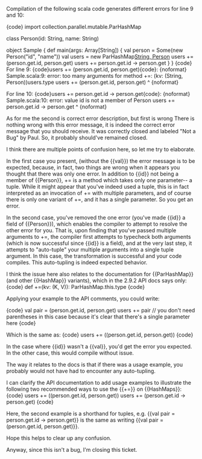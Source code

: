 Compilation of the following scala code generates different errors for line 9 and 10:

{code}
import collection.parallel.mutable.ParHashMap

class Person(id: String, name: String)

object Sample {
    def main(args: Array[String]) {
        val person = Some(new Person("id", "name"))
        val users =  new ParHashMap[String, Person]()
        users += (person.get.id, person.get)
        users += person.get.id -> person.get
    }
}
{code}
For line 9: {code}users += (person.get.id, person.get){code}:
{noformat}
Sample.scala:9: error: too many arguments for method +=: (kv: (String, Person))users.type
        users += (person.get.id, person.get)
              ^
{noformat}

For line 10: {code}users += person.get.id -> person.get{code}:
{noformat}
Sample.scala:10: error: value id is not a member of Person
        users += person.get.id -> person.get
                            ^
{noformat}

As for me the second is correct error description, but first is wrong
There is nothing wrong with this error message, it is indeed the correct error message that you should receive. It was correctly closed and labeled "Not a Bug" by Paul. So, it probably should've remained closed.

I think there are multiple points of confusion here, so let me try to elaborate.

In the first case you present, (without the {{val}}) the error message is to be expected, because, in fact, two things are wrong when it appears you thought that there was only one error. In addition to {{id}} not being a member of {{Person}}, \+= is a method which takes only one parameter-- a tuple. While it might appear that you've indeed used a tuple, this is in fact interpreted as an invocation of \+= with multiple parameters, and of course there is only one variant of \+=, and it has a single parameter. So you get an error.

In the second case, you've removed the one error (you've made {{id}} a field of {{Person}}), which enables the compiler to attempt to resolve the other error for you. That is, upon finding that you've passed multiple arguments to \+=, the compiler first attempts to typecheck both arguments (which is now successful since {{id}} is a field), and at the very last step, it attempts to "auto-tuple" your multiple arguments into a single tuple argument. In this case, the transformation is successful and your code compiles. This auto-tupling is indeed expected behavior.

I think the issue here also relates to the documentation for {{ParHashMap}} (and other {{HashMap}} variants), which in the 2.9.2 API docs says only:
{code}
def +=(kv: (K, V)): ParHashMap.this.type
{code}

Applying your example to the API comments, you could write:

{code}
val pair = (person.get.id, person.get)
users += pair // you don't need parentheses in this case because it's clear that there's a single parameter here
{code}

Which is the same as:
{code}
users += ((person.get.id, person.get)) 
{code}

In the case where {{id}} wasn't a {{val}}, you'd get the error you expected. In the other case, this would compile without issue.

The way it relates to the docs is that if there was a usage example, you probably would not have had to encounter any auto-tupling.

I can clarify the API documentation to add usage examples to illustrate the following two recommended ways to use the {{+=}} on {{HashMaps}}:
{code}
users += ((person.get.id, person.get))
users += (person.get.id -> person.get)
{code}

Here, the second example is a shorthand for tuples, e.g. {{val pair = person.get.id -> person.get}} is the same as writing {{val pair = (person.get.id, person.get)}}.

Hope this helps to clear up any confusion.

Anyway, since this isn't a bug, I'm closing this ticket.
